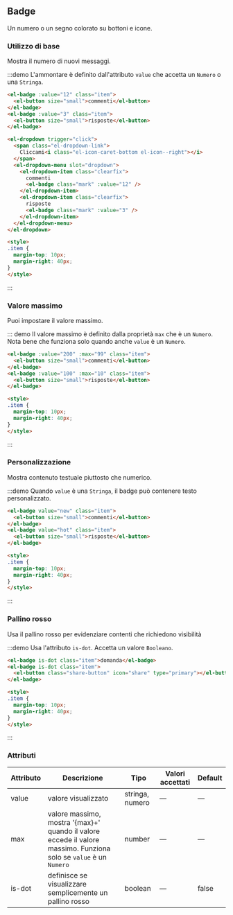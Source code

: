 ## Badge

Un numero o un segno colorato su bottoni e icone.

### Utilizzo di base

Mostra il numero di nuovi messaggi.

:::demo L'ammontare è definito dall'attributo `value` che accetta un `Numero` o una `Stringa`.

```html
<el-badge :value="12" class="item">
  <el-button size="small">commenti</el-button>
</el-badge>
<el-badge :value="3" class="item">
  <el-button size="small">risposte</el-button>
</el-badge>

<el-dropdown trigger="click">
  <span class="el-dropdown-link">
    Cliccami<i class="el-icon-caret-bottom el-icon--right"></i>
  </span>
  <el-dropdown-menu slot="dropdown">
    <el-dropdown-item class="clearfix">
      commenti
      <el-badge class="mark" :value="12" />
    </el-dropdown-item>
    <el-dropdown-item class="clearfix">
      risposte
      <el-badge class="mark" :value="3" />
    </el-dropdown-item>
  </el-dropdown-menu>
</el-dropdown>

<style>
.item {
  margin-top: 10px;
  margin-right: 40px;
}
</style>
```
:::

### Valore massimo

Puoi impostare il valore massimo.

::: demo Il valore massimo è definito dalla proprietà `max` che è un `Numero`. Nota bene che funziona solo quando anche `value` è un `Numero`.

```html
<el-badge :value="200" :max="99" class="item">
  <el-button size="small">commenti</el-button>
</el-badge>
<el-badge :value="100" :max="10" class="item">
  <el-button size="small">risposte</el-button>
</el-badge>

<style>
.item {
  margin-top: 10px;
  margin-right: 40px;
}
</style>
```
:::

### Personalizzazione

Mostra contenuto testuale piuttosto che numerico.

:::demo Quando `value` è una `Stringa`, il badge può contenere testo personalizzato.

```html
<el-badge value="new" class="item">
  <el-button size="small">commenti</el-button>
</el-badge>
<el-badge value="hot" class="item">
  <el-button size="small">risposte</el-button>
</el-badge>

<style>
.item {
  margin-top: 10px;
  margin-right: 40px;
}
</style>
```
:::

### Pallino rosso

Usa il pallino rosso per evidenziare contenti che richiedono visibilità

:::demo Usa l'attributo `is-dot`. Accetta un valore `Booleano`.

```html
<el-badge is-dot class="item">domanda</el-badge>
<el-badge is-dot class="item">
  <el-button class="share-button" icon="share" type="primary"></el-button>
</el-badge>

<style>
.item {
  margin-top: 10px;
  margin-right: 40px;
}
</style>
```
:::

<style scoped>
  .share-button {
    width: 36px;
    padding: 10px;
  }

  .mark {
    margin-top: 8px;
    line-height: 1;
    float: right;
  }

  .clearfix {
    @utils-clearfix;
  }

  .item {
    margin-right: 40px;
  }
</style>

### Attributi
| Attributo          | Descrizione            | Tipo            | Valori accettati                 | Default   |
|-------------  |---------------- |---------------- |---------------------- |-------- |
| value          | valore visualizzato      | stringa, numero          |          —             |    —     |
| max          |  valore massimo, mostra '{max}+' quando il valore eccede il valore massimo. Funziona solo se `value` è un `Numero`   | number  |         —              |     —    |
| is-dot       | definisce se visualizzare semplicemente un pallino rosso   | boolean  |  —  |  false |
